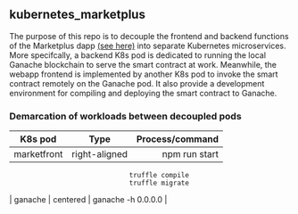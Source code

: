 ## kubernetes_marketplus
The purpose of this repo is to decouple the frontend and backend functions of the Marketplus dapp [(see here)](https://github.com/snpsuen/Marketplus) into separate Kubernetes microservices. More specifcally, a backend K8s pod is dedicated to running the local Ganache blockchain to serve the smart contract at work. Meanwhile, the webapp frontend is implemented by another K8s pod to invoke the smart contract remotely on the Ganache pod. It also provide a development environment for compiling and deploying the smart contract to Ganache.

### Demarcation of workloads between decoupled pods

| K8s pod       | Type          | Process/command     |
| ------------- |:-------------:| -------------------:|
| marketfront   | right-aligned | npm run start       
                                  truffle compile     
                                  truffle migrate     
| ganache       | centered      | ganache -h 0.0.0.0  |


